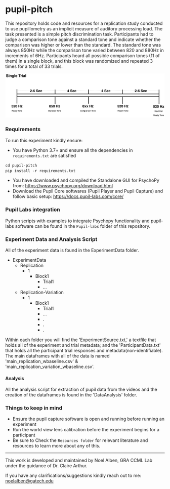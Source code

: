 # pupil-pitch
This repository holds code and resources for a replication study conducted to use pupillometry as an implicit measure of auditory processing load. The task presented is a simple pitch discrimination task. Participants had to judge a comparison tone against a standard tone and indicate whether the comparison was higher or lower than the standard. The standard tone was always 850Hz while the comparison tone varied between 820 and 880Hz in increments of 6Hz. Participants heard all possible comparison tones (11 of them) in a single block, and this block was randomized and repeated 3 times for a total of 33 trials.

![Flow Diagram](https://raw.githubusercontent.com/Computational-Cognitive-Musicology-Lab/pupil-pitch/main/images/TrialDiagram.png)
 
 ### Requirements
 To run this experiment kindly ensure:
-   You have Python 3.7+ and ensure all the dependencies in `requirements.txt` are satisfied 
 ```python
 cd pupil-pitch
pip install -r requirements.txt
```
-  You have downloaded and compiled the Standalone GUI for PsychoPy from:
https://www.psychopy.org/download.html
-  Download the Pupil Core softwares (Pupil Player and Pupil Capture) and follow basic setup:
https://docs.pupil-labs.com/core/

### Pupil Labs integration
Python scripts with examples to integrate Psychopy functionality and pupil-labs software can be found in the `Pupil-labs` folder of this repository.

### Experiment Data and Analysis Script 
All of the experiment data is found in the ExperimentData folder.

- ExperimentData
    - Replication
        - 1
            - Block1
                - Trial1
                - ...
    - Replication-Variation
        - 1
            - Block1
                - Trial1
                - ...
                - .
                - .
                - .


Within each folder you will find the 'ExperimentSource.txt,' a textfile that holds all of the experiment and trial metadata; and the 'ParticipantData.txt' that holds all the participant trial responses and metadata(non-identifiable). 
The main dataframes with all of the data is named 'main_replication_wbaseline.csv' & 'main_replication_variation_wbaseline.csv'.

#### Analysis
 All the analysis script for extraction of pupil data from the videos and the creation of the dataframes is found in the 'DataAnalysis' folder.

### Things to keep in mind
- Ensure the pupil capture software is open and running before running an experiment
- Run the world view lens calibration before the experiment begins for a participant 
- Be sure to Check the `Resources folder` for relevant literature and resources to learn more about any of this.

***
This work is developed and maintained by Noel Alben, GRA CCML Lab under the guidance of Dr. Claire Arthur.

If you have any clarifications/suggestions kindly reach out to me: noelalben@gatech.edu
